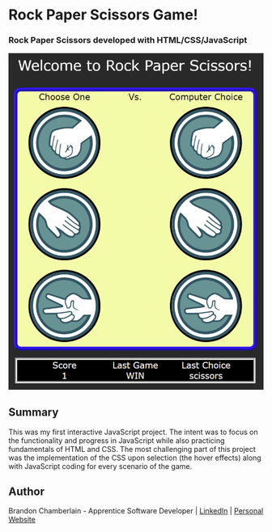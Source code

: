
# Rock Paper Scissors Game!

  ### Rock Paper Scissors developed with HTML/CSS/JavaScript
  
![](Screenshot.png)

 ## Summary
 This was my first interactive JavaScript project. The intent was to focus on the functionality and progress in JavaScript 
 while also practicing fundamentals of HTML and CSS. The most challenging part of this project was the implementation of the CSS 
 upon selection (the hover effects) along with JavaScript coding for every scenario of the game. 

## Author
Brandon Chamberlain - Apprentice Software Developer | [LinkedIn](https://www.linkedin.com/in/bchamberlain3618/) | [Personal Website](www.thebrandonchamberlain.com)
